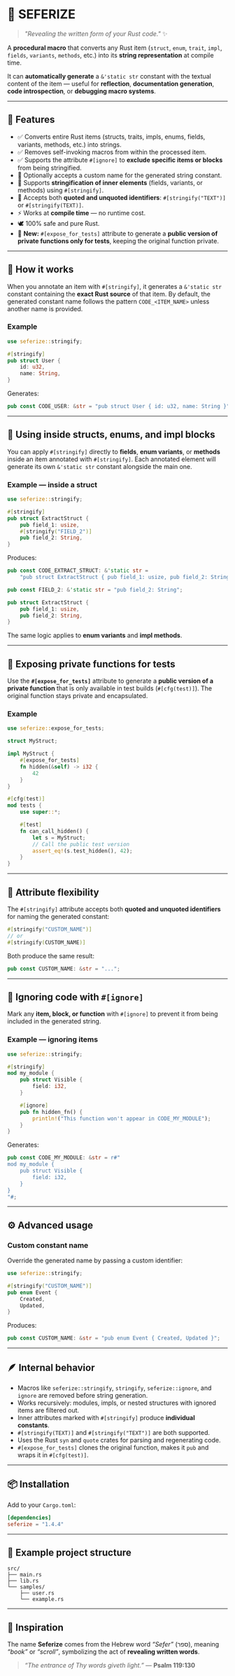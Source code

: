 # 📜 SEFERIZE

> *"Revealing the written form of your Rust code."* ✨

A **procedural macro** that converts any Rust item (`struct`, `enum`, `trait`, `impl`, `fields`, `variants`, `methods`, etc.) into its **string representation** at compile time.

It can **automatically generate** a `&'static str` constant with the textual content of the item — useful for **reflection**, **documentation generation**, **code introspection**, or **debugging macro systems**.

---

## 🧩 Features

* ✅ Converts entire Rust items (structs, traits, impls, enums, fields, variants, methods, etc.) into strings.
* ✅ Removes self-invoking macros from within the processed item.
* ✅ Supports the attribute `#[ignore]` to **exclude specific items or blocks** from being stringified.
* 🧱 Optionally accepts a custom name for the generated string constant.
* 🔁 Supports **stringification of inner elements** (fields, variants, or methods) using `#[stringify]`.
* 💬 Accepts both **quoted and unquoted identifiers**: `#[stringify("TEXT")]` or `#[stringify(TEXT)]`.
* ⚡ Works at **compile time** — no runtime cost.
* 🕊️ 100% safe and pure Rust.
* 🧪 **New:** `#[expose_for_tests]` attribute to generate a **public version of private functions only for tests**, keeping the original function private.

---

## 🧠 How it works

When you annotate an item with `#[stringify]`, it generates a `&'static str` constant containing the **exact Rust source** of that item.
By default, the generated constant name follows the pattern `CODE_<ITEM_NAME>` unless another name is provided.

### Example

```rust
use seferize::stringify;

#[stringify]
pub struct User {
    id: u32,
    name: String,
}
```

Generates:

```rust
pub const CODE_USER: &str = "pub struct User { id: u32, name: String }";
```

---

## 🧱 Using inside structs, enums, and impl blocks

You can apply `#[stringify]` directly to **fields**, **enum variants**, or **methods** inside an item annotated with `#[stringify]`.
Each annotated element will generate its own `&'static str` constant alongside the main one.

### Example — inside a struct

```rust
use seferize::stringify;

#[stringify]
pub struct ExtractStruct {
    pub field_1: usize,
    #[stringify("FIELD_2")]
    pub field_2: String,
}
```

Produces:

```rust
pub const CODE_EXTRACT_STRUCT: &'static str =
    "pub struct ExtractStruct { pub field_1: usize, pub field_2: String, }";

pub const FIELD_2: &'static str = "pub field_2: String";

pub struct ExtractStruct {
    pub field_1: usize,
    pub field_2: String,
}
```

The same logic applies to **enum variants** and **impl methods**.

---

## 🧪 Exposing private functions for tests

Use the **`#[expose_for_tests]`** attribute to generate a **public version of a private function** that is only available in test builds (`#[cfg(test)]`).
The original function stays private and encapsulated.

### Example

```rust
use seferize::expose_for_tests;

struct MyStruct;

impl MyStruct {
    #[expose_for_tests]
    fn hidden(&self) -> i32 {
        42
    }
}

#[cfg(test)]
mod tests {
    use super::*;

    #[test]
    fn can_call_hidden() {
        let s = MyStruct;
        // Call the public test version
        assert_eq!(s.test_hidden(), 42);
    }
}
```

---

## 💬 Attribute flexibility

The `#[stringify]` attribute accepts both **quoted and unquoted identifiers** for naming the generated constant:

```rust
#[stringify("CUSTOM_NAME")]
// or
#[stringify(CUSTOM_NAME)]
```

Both produce the same result:

```rust
pub const CUSTOM_NAME: &str = "...";
```

---

## 🚫 Ignoring code with `#[ignore]`

Mark any **item, block, or function** with `#[ignore]` to prevent it from being included in the generated string.

### Example — ignoring items

```rust
use seferize::stringify;

#[stringify]
mod my_module {
    pub struct Visible {
        field: i32,
    }

    #[ignore]
    pub fn hidden_fn() {
        println!("This function won't appear in CODE_MY_MODULE");
    }
}
```

Generates:

```rust
pub const CODE_MY_MODULE: &str = r#"
mod my_module {
    pub struct Visible {
        field: i32,
    }
}
"#;
```

---

## ⚙️ Advanced usage

### Custom constant name

Override the generated name by passing a custom identifier:

```rust
use seferize::stringify;

#[stringify("CUSTOM_NAME")]
pub enum Event {
    Created,
    Updated,
}
```

Produces:

```rust
pub const CUSTOM_NAME: &str = "pub enum Event { Created, Updated }";
```

---

## 🪶 Internal behavior

* Macros like `seferize::stringify`, `stringify`, `seferize::ignore`, and `ignore` are removed before string generation.
* Works recursively: modules, impls, or nested structures with ignored items are filtered out.
* Inner attributes marked with `#[stringify]` produce **individual constants**.
* `#[stringify(TEXT)]` and `#[stringify("TEXT")]` are both supported.
* Uses the Rust `syn` and `quote` crates for parsing and regenerating code.
* `#[expose_for_tests]` clones the original function, makes it `pub` and wraps it in `#[cfg(test)]`.

---

## 📦 Installation

Add to your `Cargo.toml`:

```toml
[dependencies]
seferize = "1.4.4"
```

---

## 📖 Example project structure

```
src/
├── main.rs
├── lib.rs
└── samples/
    ├── user.rs
    └── example.rs
```

---

## 🙌 Inspiration

The name **Seferize** comes from the Hebrew word *“Sefer”* (ספר), meaning *“book”* or *“scroll”*, symbolizing the act of **revealing written words**.

> *“The entrance of Thy words giveth light.”* — **Psalm 119:130**
